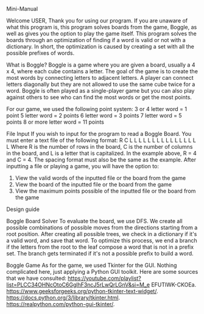 Mini-Manual

Welcome USER,
Thank you for using our program. If you are unaware of what this program is, this
program solves boards from the game, Boggle, as well as gives you the option to play the
game itself. This program solves the boards through an optimization of finding if a word
is valid or not with a dictionary. In short, the optimization is caused by creating a set
with all the possible prefixes of words.

What is Boggle?
Boggle is a game where you are given a board, usually a 4 x 4, where each cube contains
a letter. The goal of the game is to create the most words by connecting letters to
adjacent letters. A player can connect letters diagonally but they are not allowed to use
the same cube twice for a word. Boggle is often played as a single-player game but you
can also play against others to see who can find the most words or get the most points.

For our game, we used the following point system:
3 or 4 letter word = 1 point
5 letter word = 2 points
6 letter word = 3 points
7 letter word = 5 points
8 or more letter word = 11 points

File Input
If you wish to input for the program to read a Boggle Board. You must enter a text file of
the following format:
R C
L L L L
L L L L
L L L L
L L L L
Where R is the number of rows in the board, C is the number of columns in the board,
and L is a letter that is capitalized. In the example above, R = 4 and C = 4. The spacing
format must also be the same as the example. After inputting a file or playing a game,
you will have the option to:
1. View the valid words of the inputted file or the board from the game
2. View the board of the inputted file or the board from the game
3. View the maximum points possible of the inputted file or the board from the
game


Design guide

Boggle Board Solver
To evaluate the board, we use DFS. We create all possible combinations of possible
moves from the directions starting from a root position. After creating all possible trees,
we check in a dictionary if it's a valid word, and save that word. To optimize this process,
we end a branch if the letters from the root to the leaf compose a word that is not in a
prefix set. The branch gets terminated if it's not a possible prefix to build a word.

Boggle Game
As for the game, we used Tkinter for the GUI. Nothing complicated here, just applying a
Python GUI toolkit.
Here are some sources that we have consulted:
https://youtube.com/playlist?list=PLCC34OHNcOtoC6GglhF3ncJ5rLwQrLGnV&si=M_e
EFUTlWK-CKOEa.
https://www.geeksforgeeks.org/python-tkinter-text-widget/.
https://docs.python.org/3/library/tkinter.html.
https://realpython.com/python-gui-tkinter/.
